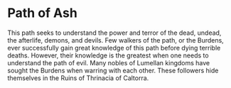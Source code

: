 # Path of Ash


This path seeks to understand the power and terror of the dead, undead, the afterlife, demons, and devils. Few walkers of the path, or the Burdens, ever successfully gain great knowledge of this path before dying terrible deaths. However, their knowledge is the greatest when one needs to understand the path of evil. Many nobles of Lumellan kingdoms have sought the Burdens when warring with each other. These followers hide themselves in the Ruins of Thrinacia of Caltorra.
